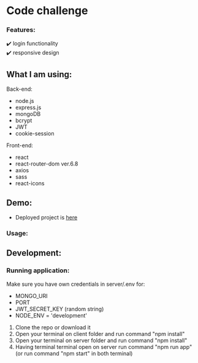 # Code challenge

### Features:
:heavy_check_mark: login functionality </br>
:heavy_check_mark: responsive design </br>

## What I am using: 

Back-end: 
- node.js
- express.js
- mongoDB
- bcrypt
- JWT
- cookie-session

Front-end:
- react
- react-router-dom ver.6.8
- axios
- sass
- react-icons

## Demo:
- Deployed project is [here]()

### Usage: 

## Development:

### Running application:
Make sure you have own credentials in server/.env for:
- MONGO_URI
- PORT
- JWT_SECRET_KEY (random string)
- NODE_ENV = 'development' 

1. Clone the repo or download it
2. Open your terminal on client folder and run command "npm install"
3. Open your terminal on server folder and run command "npm install"
4. Having terminal terminal open on server run command "npm run app" (or run command "npm start" in both terminal)

